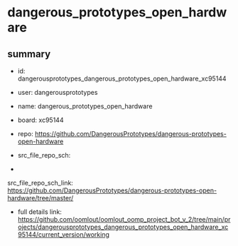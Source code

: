 # dangerous_prototypes_open_hardware
 
## summary 
* id: dangerousprototypes_dangerous_prototypes_open_hardware_xc95144
* user: dangerousprototypes
* name: dangerous_prototypes_open_hardware
* board: xc95144
* repo: https://github.com/DangerousPrototypes/dangerous-prototypes-open-hardware



* src_file_repo_sch: 
*
 src_file_repo_sch_link: https://github.com/DangerousPrototypes/dangerous-prototypes-open-hardware/tree/master/
* full details link: https://github.com/oomlout/oomlout_oomp_project_bot_v_2/tree/main/projects/dangerousprototypes_dangerous_prototypes_open_hardware_xc95144/current_version/working  







